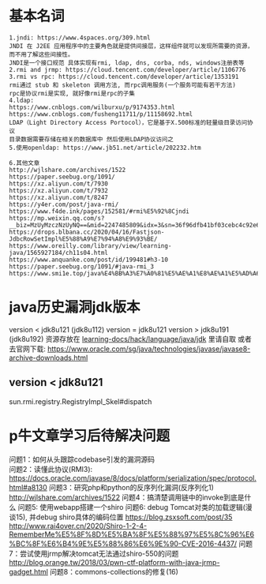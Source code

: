 # 基本名词
```text
1.jndi: https://www.4spaces.org/309.html  
JNDI 在 J2EE 应用程序中的主要角色就是提供间接层，这样组件就可以发现所需要的资源，而不用了解这些间接性。  
JNDI是一个接口规范 具体实现有rmi, ldap, dns, corba, nds, windows注册表等  
2.rmi and jrmp: https://cloud.tencent.com/developer/article/1106776  
3.rmi vs rpc: https://cloud.tencent.com/developer/article/1353191  
rmi通过 stub 和 skeleton 调用方法, 而rpc调用服务(一个服务可能有若干方法)  
rpc是协议rmi是实现, 就好像rmi是rpc的子集  
4.ldap: 
https://www.cnblogs.com/wilburxu/p/9174353.html
https://www.cnblogs.com/fusheng11711/p/11158692.html
LDAP（Light Directory Access Portocol），它是基于X.500标准的轻量级目录访问协议
目录数据需要存储在相关的数据库中 然后使用LDAP协议访问之
5.使用openldap: https://www.jb51.net/article/202232.htm

6.其他文章
http://wjlshare.com/archives/1522
https://paper.seebug.org/1091/
https://xz.aliyun.com/t/7930
https://xz.aliyun.com/t/7932
https://xz.aliyun.com/t/8247
https://y4er.com/post/java-rmi/
https://www.f4de.ink/pages/152581/#rmi%E5%92%8Cjndi
https://mp.weixin.qq.com/s?__biz=MzUyMzczNzUyNQ==&mid=2247485809&idx=3&sn=36f96dfb41bf03cebc4c92e63cd4c181
https://drops.blbana.cc/2020/04/16/Fastjson-JdbcRowSetImpl%E5%88%A9%E7%94%A8%E9%93%BE/
https://www.oreilly.com/library/view/learning-java/1565927184/ch11s04.html
https://www.anquanke.com/post/id/199481#h3-10
https://paper.seebug.org/1091/#java-rmi_3
https://www.smi1e.top/java%E4%BB%A3%E7%A0%81%E5%AE%A1%E8%AE%A1%E5%AD%A6%E4%B9%A0%E4%B9%8Bjndi%E6%B3%A8%E5%85%A5/
```

# java历史漏洞jdk版本
version < jdk8u121 (jdk8u112)
version = jdk8u121
version > jdk8u191 (jdk8u192)
资源存放在 [learning-docs/hack/language/java/jdk]() 里请自取
或者去官网下载: https://www.oracle.com/sg/java/technologies/javase/javase8-archive-downloads.html

## version < jdk8u121
sun.rmi.registry.RegistryImpl_Skel#dispatch

# p牛文章学习后待解决问题
问题1：如何从头跟踪codebase引发的漏洞源码  
问题2：读懂此协议(RMI3):  
https://docs.oracle.com/javase/8/docs/platform/serialization/spec/protocol.html#a8130
问题3：研究php和python的反序列化漏洞(反序列化1)
http://wjlshare.com/archives/1522
问题4：搞清楚调用链中的invoke到底是什么
问题5: 使用webapp搭建一个shiro
问题6: debug Tomcat对类的加载逻辑(漫谈15), 并debug shiro具体的编码位置
https://blog.zsxsoft.com/post/35
http://www.rai4over.cn/2020/Shiro-1-2-4-RememberMe%E5%8F%8D%E5%BA%8F%E5%88%97%E5%8C%96%E6%BC%8F%E6%B4%9E%E5%88%86%E6%9E%90-CVE-2016-4437/
问题7：尝试使用jrmp解决tomcat无法通过shiro-550的问题
http://blog.orange.tw/2018/03/pwn-ctf-platform-with-java-jrmp-gadget.html
问题8：commons-collections的修复(16)